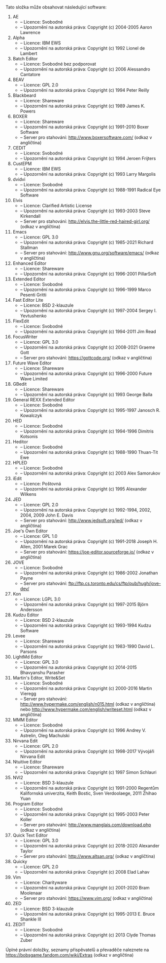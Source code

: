 ﻿Tato složka může obsahovat následující software:

1. AE
   - – Licence: Svobodné
   - – Upozornění na autorská práva: Copyright (c) 2004-2005 Aaron Lawrence
2. Alpha
   - – Licence: IBM EWS
   - – Upozornění na autorská práva: Copyright (c) 1992 Lionel de Lambert
3. Batch Editor
   - – Licence: Svobodné bez podporovat
   - – Upozornění na autorská práva: Copyright (c) 2006 Alessandro Cantatore
4. BEAV
   - – Licence: GPL 2.0
   - – Upozornění na autorská práva: Copyright (c) 1994 Peter Reilly
5. Blackbeard
   - – Licence: Shareware
   - – Upozornění na autorská práva: Copyright (c) 1989 James K. Powers
6. BOXER
   - – Licence: Shareware
   - – Upozornění na autorská práva: Copyright (c) 1991-2010 Boxer Software
   - – Server pro stahování: http://www.boxersoftware.com/ (odkaz v angličtina)
7. CEDIT
   - – Licence: Svobodné
   - – Upozornění na autorská práva: Copyright (c) 1994 Jeroen Frijters
8. CustEPM
   - – Licence: IBM EWS
   - – Upozornění na autorská práva: Copyright (c) 1993 Larry Margolis
9. dvidvi
   - – Licence: Svobodné
   - – Upozornění na autorská práva: Copyright (c) 1988-1991 Radical Eye Software
10. Elvis
    - – Licence: Clarified Artistic License
    - – Upozornění na autorská práva: Copyright (c) 1993-2003 Steve Kirkendall
    - – Server pro stahování: http://elvis.the-little-red-haired-girl.org/ (odkaz v angličtina)
11. Emacs
    - – Licence: GPL 3.0
    - – Upozornění na autorská práva: Copyright (c) 1985-2021 Richard Stallman
    - – Server pro stahování: http://www.gnu.org/software/emacs/ (odkaz v angličtina)
12. Enhanced Editor
    - – Licence: Shareware
    - – Upozornění na autorská práva: Copyright (c) 1996-2001 PillarSoft
13. Extended Editor
    - – Licence: Svobodné
    - – Upozornění na autorská práva: Copyright (c) 1996-1999 Marco Pesenti Gritti
14. Fast Editor Lite
    - – Licence: BSD 2-klauzule
    - – Upozornění na autorská práva: Copyright (c) 1997-2004 Sergey I. Yevtushenko
15. FlexEdit
    - – Licence: Svobodné
    - – Upozornění na autorská práva: Copyright (c) 1994-2011 Jim Read
16. FocusWriter
    - – Licence: GPL 3.0
    - – Upozornění na autorská práva: Copyright (c) 2008-2021 Graeme Gott
    - – Server pro stahování: https://gottcode.org/ (odkaz v angličtina)
17. Future Wave Editor
    - – Licence: Shareware
    - – Upozornění na autorská práva: Copyright (c) 1996-2000 Future Wave Limited
18. GBedit
    - – Licence: Shareware
    - – Upozornění na autorská práva: Copyright (c) 1993 George Balla
19. General REXX Extended Editor
    - – Licence: Svobodné
    - – Upozornění na autorská práva: Copyright (c) 1995-1997 Janosch R. Kowalczyk
20. HED
    - – Licence: Svobodné
    - – Upozornění na autorská práva: Copyright (c) 1994-1996 Dimitris Kotsonis
21. Heditor
    - – Licence: Svobodné
    - – Upozornění na autorská práva: Copyright (c) 1988-1990 Thuan-Tit Ewe
22. HPLED
    - – Licence: Svobodné
    - – Upozornění na autorská práva: Copyright (c) 2003 Alex Samorukov
23. iEdit
    - – Licence: Poštovná
    - – Upozornění na autorská práva: Copyright (c) 1995 Alexander Wilkens
24. JED
    - – Licence: GPL 2.0
    - – Upozornění na autorská práva: Copyright (c) 1992-1994, 2002, 2004, 2009 John E. Davis
    - – Server pro stahování: http://www.jedsoft.org/jed/ (odkaz v angličtina)
25. Joe's Own Editor
    - – Licence: GPL 1.0
    - – Upozornění na autorská práva: Copyright (c) 1991-2018 Joseph H. Allen, 2001 Marek Grac
    - – Server pro stahování: https://joe-editor.sourceforge.io/ (odkaz v angličtina)
26. JOVE
    - – Licence: Svobodné
    - – Upozornění na autorská práva: Copyright (c) 1986-2002 Jonathan Payne
    - – Server pro stahování: ftp://ftp.cs.toronto.edu/cs/ftp/pub/hugh/jove-dev/
27. Kon
    - – Licence: LGPL 3.0
    - – Upozornění na autorská práva: Copyright (c) 1997-2015 Björn Andersson
28. Kudzu Editor
    - – Licence: BSD 2-klauzule
    - – Upozornění na autorská práva: Copyright (c) 1993-1994 Kudzu Software
29. Levee
    - – Licence: Shareware
    - – Upozornění na autorská práva: Copyright (c) 1983-1990 David L. Parsons
30. LightMd Editor
    - – Licence: GPL 3.0
    - – Upozornění na autorská práva: Copyright (c) 2014-2015 Bhavyanshu Parasher
31. Martin's Editor, Write&Set
    - – Licence: Svobodné
    - – Upozornění na autorská práva: Copyright (c) 2000-2016 Martin Vieregg
    - – Server pro stahování: http://www.hypermake.com/english/n015.html (odkaz v angličtina) nebo http://www.hypermake.com/english/writeset.html (odkaz v angličtina)
32. MMM Editor
    - – Licence: Svobodné
    - – Upozornění na autorská práva: Copyright (c) 1996 Andrey V. Astrelin, Oleg Machulski
33. Nirvana Edit
    - – Licence: GPL 2.0
    - – Upozornění na autorská práva: Copyright (c) 1998-2017 Vývojáři Nirvana Edit
34. Ntuitive Editor
    - – Licence: Shareware
    - – Upozornění na autorská práva: Copyright (c) 1997 Simon Schlauri
35. NVI2
    - – Licence: BSD 3-klauzule
    - – Upozornění na autorská práva: Copyright (c) 1991-2000 Regentům Kalifornská univerzita, Keith Bostic, Sven Verdoolaege, 2011 Zhihao Yuan
36. Program Editor
    - – Licence: Svobodné
    - – Upozornění na autorská práva: Copyright (c) 1995-2003 Peter Koller
    - – Server pro stahování: http://www.manglais.com/download.php (odkaz v angličtina)
37. Quick Text Editor
    - – Licence: GPL 3.0
    - – Upozornění na autorská práva: Copyright (c) 2018-2020 Alexander Taylor
    - – Server pro stahování: http://www.altsan.org/ (odkaz v angličtina)
38. Quicky
    - – Licence: GPL 2.0
    - – Upozornění na autorská práva: Copyright (c) 2008 Elad Lahav
39. Vim
    - – Licence: Charityware
    - – Upozornění na autorská práva: Copyright (c) 2001-2020 Bram Moolenaar
    - – Server pro stahování: https://www.vim.org/ (odkaz v angličtina)
40. ZED
    - – Licence: BSD 3-klauzule
    - – Upozornění na autorská práva: Copyright (c) 1995-2013 E. Bruce Shankle III
41. ZEDIT
    - – Licence: Svobodné
    - – Upozornění na autorská práva: Copyright (c) 2013 Clyde Thomas Zuber

Úplné právní doložky, seznamy přispěvatelů a převaděče naleznete na https://bobsgame.fandom.com/wiki/Extras (odkaz v angličtina)
